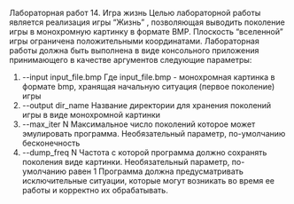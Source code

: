 Лабораторная работ 14. Игра жизнь
Целью лабораторной работы является реализация игры “Жизнь” , позволяющая выводить поколение игры в монохромную картинку в формате BMP. Плоскость “вселенной” игры ограничена положительными координатами.
Лабораторная работы должна быть выполнена в виде консольного приложения принимающего в качестве аргументов следующие параметры:
1. --input input_file.bmp
Где input_file.bmp - монохромная картинка в формате bmp,
хранящая начальную ситуация (первое поколение) игры
2. --output dir_name
Название директории для хранения поколений игры в виде монохромной картинки
3. --max_iter N
Максимальное число поколений которое может эмулировать
программа. Необязательный параметр, по-умолчанию бесконечность
4. --dump_freq N
Частота с которой программа должно сохранять поколения виде картинки. Необязательный параметр, по-умолчанию равен 1
Программа должна предусматривать исключительные ситуации, которые могут возникать во время ее работы и корректно их обрабатывать.
